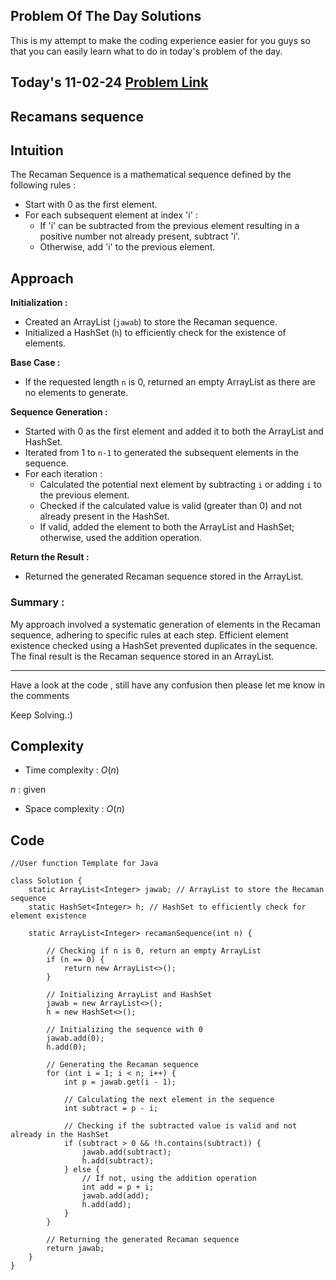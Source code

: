 ## Problem Of The Day Solutions

This is my attempt to make the coding experience easier for you guys so that you can easily learn what to do in today's problem of the day.

## Today's 11-02-24 [Problem Link](https://www.geeksforgeeks.org/problems/recamans-sequence4856/1)
## Recamans sequence

## Intuition
The Recaman Sequence is a mathematical sequence defined by the following rules :
- Start with 0 as the first element.
- For each subsequent element at index 'i' :
    - If 'i' can be subtracted from the previous element resulting in a positive number not already present, subtract 'i'.
    - Otherwise, add 'i' to the previous element.

## Approach

**Initialization :**
- Created an ArrayList (`jawab`) to store the Recaman sequence.
- Initialized a HashSet (`h`) to efficiently check for the existence of elements.

**Base Case :**
- If the requested length `n` is 0, returned an empty ArrayList as there are no elements to generate.

**Sequence Generation :**
- Started with 0 as the first element and added it to both the ArrayList and HashSet.
- Iterated from 1 to `n-1` to generated the subsequent elements in the sequence.
- For each iteration :
  - Calculated the potential next element by subtracting `i` or adding `i` to the previous element.
  - Checked if the calculated value is valid (greater than 0) and not already present in the HashSet.
  - If valid, added the element to both the ArrayList and HashSet; otherwise, used the addition operation.

**Return the Result :**
- Returned the generated Recaman sequence stored in the ArrayList.

### Summary :
My approach involved a systematic generation of elements in the Recaman sequence, adhering to specific rules at each step. Efficient element existence checked using a HashSet prevented duplicates in the sequence. The final result is the Recaman sequence stored in an ArrayList.

---
Have a look at the code , still have any confusion then please let me know in the comments

Keep Solving.:)

## Complexity
- Time complexity : $O(n)$
<!-- Add your time complexity here, e.g. $$O())$$ -->

$n$ : given

- Space complexity : $O(n)$
<!-- Add your space complexity here, e.g. $$O(n)$$ -->

## Code 

```
//User function Template for Java

class Solution {
    static ArrayList<Integer> jawab; // ArrayList to store the Recaman sequence
    static HashSet<Integer> h; // HashSet to efficiently check for element existence

    static ArrayList<Integer> recamanSequence(int n) {
        
        // Checking if n is 0, return an empty ArrayList
        if (n == 0) {
            return new ArrayList<>();
        }

        // Initializing ArrayList and HashSet
        jawab = new ArrayList<>();
        h = new HashSet<>();

        // Initializing the sequence with 0
        jawab.add(0);
        h.add(0);

        // Generating the Recaman sequence
        for (int i = 1; i < n; i++) {
            int p = jawab.get(i - 1);

            // Calculating the next element in the sequence
            int subtract = p - i;
            
            // Checking if the subtracted value is valid and not already in the HashSet
            if (subtract > 0 && !h.contains(subtract)) {
                jawab.add(subtract);
                h.add(subtract);
            } else {
                // If not, using the addition operation
                int add = p + i;
                jawab.add(add);
                h.add(add);
            }
        }

        // Returning the generated Recaman sequence
        return jawab;
    }
}         
```